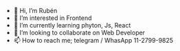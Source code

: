 - 👋 Hi, I’m Rubén
- 👀 I’m interested in Frontend
- 🌱 I’m currently learning phyton, Js, React
- 💞️ I’m looking to collaborate on Web Developer
- 📫 How to reach me; telegram / WhasApp 11-2799-9825
